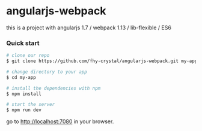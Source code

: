# angularjs-webpack
this is a project with angularjs 1.7 / webpack 1.13 / lib-flexible / ES6

### Quick start
```bash
# clone our repo
$ git clone https://github.com/fhy-crystal/angularjs-webpack.git my-app

# change directory to your app
$ cd my-app

# install the dependencies with npm
$ npm install

# start the server
$ npm run dev
```

go to [http://localhost:7080](http://localhost:7080) in your browser.